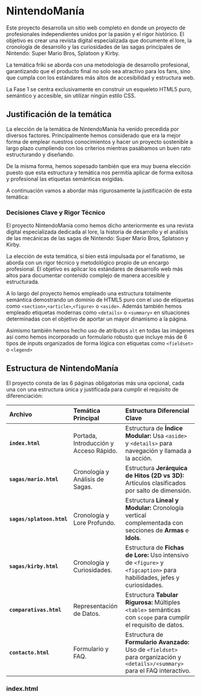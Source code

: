 # NintendoManía

Este proyecto desarrolla un sitio web completo en donde un proyecto de profesionales independientes unidos por la pasión y el rigor histórico. El objetivo es crear una revista digital especializada que documente el lore, la cronología de desarrollo y las curiosidades de las sagas principales de Nintendo: Super Mario Bros, Splatoon y Kirby.

La temática friki se aborda con una metodología de desarrollo profesional, garantizando que el producto final no solo sea atractivo para los fans, sino que cumpla con los estándares más altos de accesibilidad y estructura web.

La Fase 1 se centra exclusivamente en construir un esqueleto HTML5 puro, semántico y accesible, sin utilizar ningún estilo CSS. <!--A implementar las siguientes fases-->

## Justificación de la temática

La elección de la temática de NintendoManía ha venido precedida por diversos factores. Principalmente hemos considerado que era la mejor forma de emplear nuestros conocimientos y hacer un proyecto sostenible a largo plazo cumpliendo con los criterios mientras pasábamos un buen rato estructurando y diseñando.

De la misma forma, hemos sopesado también que era muy buena elección puesto que esta estructura y temática nos permitía aplicar de forma exitosa y profesional las etiquetas semánticas exigidas.

A continuación vamos a abordar más rigurosamente la justificación de esta temática:

### Decisiones Clave y Rigor Técnico

El proyecto NintendoManía como hemos dicho anteriormente es una revista digital especializada dedicada al lore, la historia de desarrollo y el análisis de las mecánicas de las sagas de Nintendo: Super Mario Bros, Splatoon y Kirby.

La elección de esta temática, si bien está impulsada por el fanatismo, se aborda con un rigor técnico y metodológico propio de un encargo profesional. El objetivo es aplicar los estándares de desarrollo web más altos para documentar contenido complejo de manera accesible y estructurada.

A lo largo del proyecto hemos empleado una estructura totalmente semántica demostrando un dominio de HTML5 puro con el uso de etiquetas como `<section>`,`<article>`,`<figure>` o `<aside>`. Además también hemos empleado etiquetas modernas como `<details>` o `<summary>` en situaciones determinadas con el objetivo de aportar un mayor dinamismo a la página.

Asimismo también hemos hecho uso de atributos `alt` en todas las imágenes así como hemos incorporado un formulario robusto que incluye más de 6 tipos de inputs organizados de forma lógica con etiquetas como `<fieldset>` o `<legend>`

## Estructura de NintendoManía

El proyecto consta de las 6 páginas obligatorias más una opcional, cada una con una estructura única y justificada para cumplir el requisito de diferenciación:

| Archivo | Temática Principal | Estructura Diferencial Clave |
| :--- | :--- | :--- |
| **`index.html`** | Portada, Introducción y Acceso Rápido. | Estructura de **Índice Modular:** Usa `<aside>` y `<details>` para navegación y llamada a la acción. |
| **`sagas/mario.html`** | Cronología y Análisis de Sagas. | Estructura **Jerárquica de Hitos (2D vs 3D):** Artículos clasificados por salto de dimensión. |
| **`sagas/splatoon.html`** | Cronología y Lore Profundo. | Estructura **Lineal y Modular:** Cronología vertical complementada con secciones de **Armas** e **Idols**. |
| **`sagas/kirby.html`** | Cronología y Curiosidades. | Estructura de **Fichas de Lore:** Uso intensivo de `<figure>` y `<figcaption>` para habilidades, jefes y curiosidades. |
| **`comparativas.html`**| Representación de Datos. | Estructura **Tabular Rigurosa:** Múltiples `<table>` semánticas con `scope` para cumplir el requisito de datos. |
| **`contacto.html`** | Formulario y FAQ. | Estructura de **Formulario Avanzado:** Uso de `<fieldset>` para organización y `<details>/<summary>` para el FAQ interactivo. |

### index.html